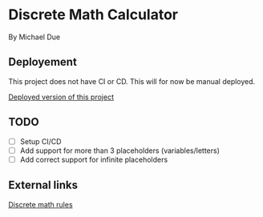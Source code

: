 # Discrete Math Calculator
By Michael Due

## Deployement
This project does not have CI or CD. This will for now be manual deployed.

[Deployed version of this project](https://www.mdp-creations.dk/discrete-math-calculator/)

## TODO
- [ ] Setup CI/CD
- [ ] Add support for more than 3 placeholders (variables/letters)
- [ ] Add correct support for infinite placeholders

## External links
[Discrete math rules](https://datsoftlyngby.github.io/soft2020fall/resources/67dd8298-01-logic-handouts.pdf)
